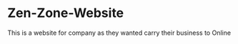 Zen-Zone-Website
================

This is a website for company as they wanted carry their business to Online
